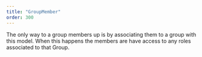 ```yaml
---
title: "GroupMember"
order: 300
---
```

The only way to a group members up is by associating them to a group with this model.  When this happens the members are have access to any roles associated to that Group.